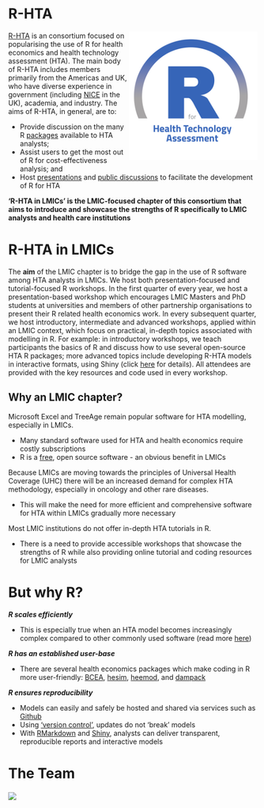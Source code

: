 # R-HTA

<img src="img/avatar.png" width="260" align="right" />

[R-HTA](https://r-hta.org/) is an consortium focused on popularising the use of R for health economics and health technology assessment (HTA). The main body of R-HTA includes members primarily from the Americas and UK, who have diverse experience in government (including [NICE](https://www.nice.org.uk/) in the UK), academia, and industry. The aims of R-HTA, in general, are to:
- Provide discussion on the many R [packages](https://r-hta.org/#resources) available to HTA analysts;
- Assist users to get the most out of R for cost-effectiveness analysis; and
- Host [presentations](https://r-hta.org/#talk) and [public discussions](https://www.youtube.com/channel/UCUog4U8cjXuQIvINSDsiEJQ) to facilitate the development of R for HTA

**‘R-HTA in LMICs’ is the LMIC-focused chapter of this consortium that aims to introduce and showcase the strengths of R specifically to LMIC analysts and health care institutions**

# R-HTA in LMICs
The **aim** of the LMIC chapter is to bridge the gap in the use of R software among HTA analysts in LMICs. We host both presentation-focused and tutorial-focused R workshops. In the first quarter of every year, we host a presentation-based workshop which encourages LMIC Masters and PhD students at universities and members of other partnership organisations to present their R related health economics work. In every subsequent quarter, we host introductory, intermediate and advanced workshops, applied within an LMIC context, which focus on practical, in-depth topics associated with modelling in R. For example: in introductory workshops, we teach participants the basics of R and discuss how to use several open-source HTA R packages; more advanced topics include developing R-HTA models in interactive formats, using Shiny (click [here](https://shiny.rstudio.com/) for details). All attendees are provided with the key resources and code used in every workshop.

## Why an LMIC chapter?
Microsoft Excel and TreeAge remain popular software for HTA modelling, especially in LMICs.
- Many standard software used for HTA and health economics require costly subscriptions
- R is a [free](https://www.r-project.org/), open source software - an obvious benefit in LMICs

Because LMICs are moving towards the principles of Universal Health Coverage (UHC) there will be an increased demand for complex HTA methodology, especially in oncology and other rare diseases.
- This will make the need for more efficient and comprehensive software for HTA within LMICs gradually more necessary

Most LMIC institutions do not offer in-depth HTA tutorials in R.
- There is a need to provide accessible workshops that showcase the strengths of R while also providing online tutorial and coding resources for LMIC analysts

# But why R?
***R scales efficiently***
- This is especially true when an HTA model becomes increasingly complex compared to other commonly used software (read more [here](https://www.valueinhealthjournal.com/action/showPdf?pii=S1098-3015%2819%2930050-6))

***R has an established user-base***
- There are several health economics packages which make coding in R more user-friendly: [BCEA](https://cran.r-project.org/web/packages/BCEA/index.html), [hesim](https://github.com/hesim-dev/hesim), [heemod](https://cran.r-project.org/web/packages/heemod/index.html), and [dampack](https://github.com/feralaes/dampack)
 
***R ensures reproducibility***
- Models can easily and safely be hosted and shared via services such as [Github](https://github.com/)
- Using [‘version control’](https://en.wikipedia.org/wiki/Version_control), updates do not ‘break’ models
- With [RMarkdown](https://rmarkdown.rstudio.com/) and [Shiny](https://shiny.rstudio.com/), analysts can deliver transparent, reproducible reports and interactive models

# The Team

<img src="img/theteam.png" align="center" />